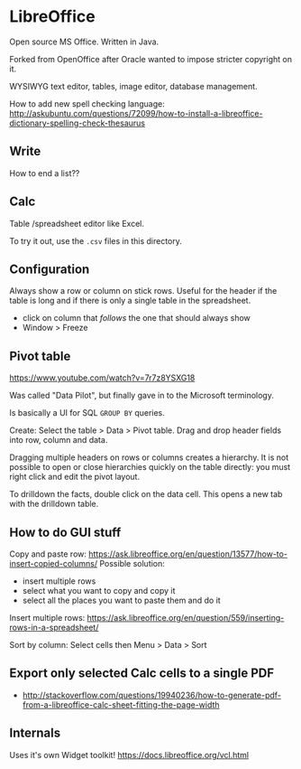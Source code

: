 # LibreOffice

Open source MS Office. Written in Java.

Forked from OpenOffice after Oracle wanted to impose stricter copyright on it.

WYSIWYG text editor, tables, image editor, database management.

How to add new spell checking language: <http://askubuntu.com/questions/72099/how-to-install-a-libreoffice-dictionary-spelling-check-thesaurus>

## Write

How to end a list??

## Calc

Table /spreadsheet editor like Excel.

To try it out, use the `.csv` files in this directory.

## Configuration

Always show a row or column on stick rows. Useful for the header if the table is long and if there is only a single table in the spreadsheet.

- click on column that *follows* the one that should always show
- Window > Freeze

## Pivot table

<https://www.youtube.com/watch?v=7r7z8YSXG18>

Was called "Data Pilot", but finally gave in to the Microsoft terminology.

Is basically a UI for SQL `GROUP BY` queries.

Create: Select the table > Data > Pivot table. Drag and drop header fields into row, column and data.

Dragging multiple headers on rows or columns creates a hierarchy. It is not possible to open or close hierarchies quickly on the table directly: you must right click and edit the pivot layout.

To drilldown the facts, double click on the data cell. This opens a new tab with the drilldown table.

## How to do GUI stuff

Copy and paste row: <https://ask.libreoffice.org/en/question/13577/how-to-insert-copied-columns/> Possible solution:

- insert multiple rows
- select what you want to copy and copy it
- select all the places you want to paste them and do it

Insert multiple rows: <https://ask.libreoffice.org/en/question/559/inserting-rows-in-a-spreadsheet/>

Sort by column: Select cells then Menu > Data > Sort

## Export only selected Calc cells to a single PDF

- http://stackoverflow.com/questions/19940236/how-to-generate-pdf-from-a-libreoffice-calc-sheet-fitting-the-page-width

## Internals

Uses it's own Widget toolkit! <https://docs.libreoffice.org/vcl.html>
